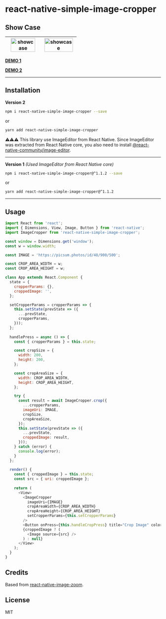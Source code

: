 # react-native-simple-image-cropper

## Show Case

<img src="https://raw.githubusercontent.com/barrsan/react-native-simple-image-cropper/master/showcase.gif" alt="showcase" width="89%">  |  <img src="https://raw.githubusercontent.com/barrsan/react-native-simple-image-cropper/master/showcase2.gif" alt="showcase" width="96%"> |
:---------------:|:----------------:|


**[DEMO 1](https://snack.expo.io/@barrsan/react-native-simple-image-cropper-demo)**

**[DEMO 2](https://snack.expo.io/@barrsan/react-native-simple-image-cropper-demo-v1.1.2)**

---

## Installation

**Version 2**

```bash
npm i react-native-simple-image-cropper --save
```

or

```bash
yarn add react-native-simple-image-cropper
```

⚠️️⚠️⚠️ This library use ImageEditor from React Native. Since ImageEditor was extracted from React Native core, you also need to install [@react-native-community/image-editor](https://github.com/react-native-community/react-native-image-editor).

---

**Version 1** *(Used ImageEditor from React Native core)*

```bash
npm i react-native-simple-image-cropper@^1.1.2 --save
```

or

```bash
yarn add react-native-simple-image-cropper@^1.1.2
```

---

## Usage

```javascript
import React from 'react';
import { Dimensions, View, Image, Button } from 'react-native';
import ImageCropper from 'react-native-simple-image-cropper';

const window = Dimensions.get('window');
const w = window.width;

const IMAGE = 'https://picsum.photos/id/48/900/500';

const CROP_AREA_WIDTH = w;
const CROP_AREA_HEIGHT = w;

class App extends React.Component {	
  state = {
    cropperParams: {},
    croppedImage: '',
  };

  setCropperParams = cropperParams => {
    this.setState(prevState => ({
      ...prevState,
      cropperParams,
    }));
  };
  
  handlePress = async () => {
    const { cropperParams } = this.state;

    const cropSize = {
      width: 200,
      height: 200,
    };

    const cropAreaSize = {
      width: CROP_AREA_WIDTH,
      height: CROP_AREA_HEIGHT,
    };

    try {
      const result = await ImageCropper.crop({
        ...cropperParams,
        imageUri: IMAGE,
        cropSize,
        cropAreaSize,
      });
      this.setState(prevState => ({
        ...prevState,
        croppedImage: result,
      }));
    } catch (error) {
      console.log(error);
    }
  };
  
  render() {
    const { croppedImage } = this.state;
    const src = { uri: croppedImage };
    
    return (
      <View>
        <ImageCropper
          imageUri={IMAGE}
          cropAreaWidth={CROP_AREA_WIDTH}
          cropAreaHeight={CROP_AREA_HEIGHT}
          setCropperParams={this.setCropperParams}
        />
        <Button onPress={this.handleCropPress} title="Crop Image" color="blue" />
        {croppedImage ? (
          <Image source={src} />
        ) : null}
      </View>
    );
  }
}
```

## Credits

Based from [react-native-image-zoom](https://github.com/ascoders/react-native-image-zoom).

## License

MIT
